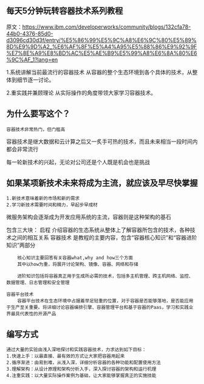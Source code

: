 ## 每天5分钟玩转容器技术系列教程
原文：https://www.ibm.com/developerworks/community/blogs/132cfa78-44b0-4376-85d0-d3096cd30d3f/entry/%E5%86%99%E5%9C%A8%E6%9C%80%E5%89%8D%E9%9D%A2_%E6%AF%8F%E5%A4%A95%E5%88%86%E9%92%9F%E7%8E%A9%E8%BD%AC%E5%AE%B9%E5%99%A8%E6%8A%80%E6%9C%AF_1?lang=en

1.系统讲解当前最流行的容器技术
    从容器的整个生态环境到各个具体的技术，从整体到细节逐一讨论。

2.重实践并兼顾理论
    从实际操作的角度带领大家学习容器技术。

## 为什么要写这个？
    容器技术非常热门，但门槛高

容器技术是继大数据和云计算之后又一炙手可热的技术，而且未来相当一段时间内都会非常流行

每一轮新技术的兴起，无论对公司还是个人既是机会也是挑战

## 如果某项新技术未来将成为主流，就应该及早尽快掌握
    1.新技术意味着新的市场和新的需求
    2.学习新技术需要时间和精力，早起步早成材

微服务架构会逐渐成为开发应用系统的主流，容器则是这种架构的基石

包含三大块：
    启程
        介绍容器的生态系统从整体上了解容器所包含的技术，各种技术之间的相互关系
    容器技术
        是教程的主要内容，包含“容器核心知识”和“容器进阶知识”两部分

        核心知识主要回答有关容器what,why and how三个方面
        其中以how为重，将展开讨论架构、镜像、容器、网络和存储

        进阶知识包括将容器真正用于生成所必需的技术，包括多主机管理、跨主机网络、监控、数据管理、日志管理和安全管理

    容器平台技术
        容器平台技术在生态环境中占据着举足轻重的位置，对于容器是否能够落地，是否能应用于生产至关重要。将详细讨论容器编排引擎、容器管理平台和基于容器的Paas，学习和实践业界最具代表性的开源产品

## 编写方式
    通过大量的实验由浅入深地探讨和实践容器技术，力求达到如下目标：
    1.快速上手：以最直接、最有效的方式让大家把容器用起来
    2.循序渐进：由易到难，从浅入深，详细分析容器的各种功能和配置使用方法
    3.理解架构：从设计原理和架构分析入手，深入探讨容器的架构和运行机理
    4.注重实践：以大量实际操作案例为基础，让大家能够掌握真正的实施技能
